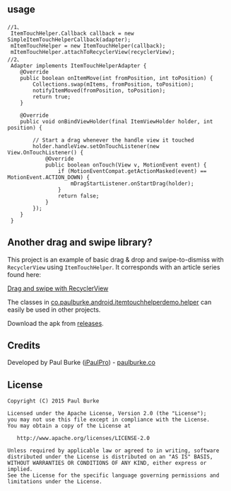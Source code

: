 ## usage

```
//1、
 ItemTouchHelper.Callback callback = new SimpleItemTouchHelperCallback(adapter);
 mItemTouchHelper = new ItemTouchHelper(callback);
 mItemTouchHelper.attachToRecyclerView(recyclerView);
//2、
 Adapter implements ItemTouchHelperAdapter {
    @Override
    public boolean onItemMove(int fromPosition, int toPosition) {
        Collections.swap(mItems, fromPosition, toPosition);
        notifyItemMoved(fromPosition, toPosition);
        return true;
    }

    @Override
    public void onBindViewHolder(final ItemViewHolder holder, int position) {

        // Start a drag whenever the handle view it touched
        holder.handleView.setOnTouchListener(new View.OnTouchListener() {
            @Override
            public boolean onTouch(View v, MotionEvent event) {
                if (MotionEventCompat.getActionMasked(event) == MotionEvent.ACTION_DOWN) {
                    mDragStartListener.onStartDrag(holder);
                }
                return false;
            }
        });
    }
 }
```

## Another drag and swipe library?

This project is an example of basic drag & drop and swipe-to-dismiss with `RecyclerView` using `ItemTouchHelper`. It corresponds with an article series found here:

[Drag and swipe with RecyclerView](https://medium.com/@ipaulpro/drag-and-swipe-with-recyclerview-b9456d2b1aaf)

The classes in [co.paulburke.android.itemtouchhelperdemo.helper](https://github.com/iPaulPro/Android-ItemTouchHelper-Demo/tree/master/app/src/main/java/co/paulburke/android/itemtouchhelperdemo/helper) can easily be used in other projects.

Download the apk from [releases](https://github.com/ipaulpro/Android-ItemTouchHelper-Demo/releases).

## Credits

Developed by Paul Burke ([iPaulPro](https://github.com/iPaulPro)) - [paulburke.co](http://paulburke.co/)

## License

    Copyright (C) 2015 Paul Burke

    Licensed under the Apache License, Version 2.0 (the "License");
    you may not use this file except in compliance with the License.
    You may obtain a copy of the License at

       http://www.apache.org/licenses/LICENSE-2.0

    Unless required by applicable law or agreed to in writing, software
    distributed under the License is distributed on an "AS IS" BASIS,
    WITHOUT WARRANTIES OR CONDITIONS OF ANY KIND, either express or implied.
    See the License for the specific language governing permissions and
    limitations under the License.